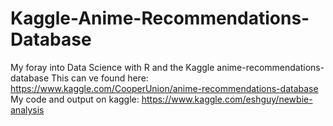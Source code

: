 # Kaggle-Anime-Recommendations-Database
My foray into Data Science with R and the Kaggle anime-recommendations-database
This can ve found here:  https://www.kaggle.com/CooperUnion/anime-recommendations-database
My code and output on kaggle:  https://www.kaggle.com/eshguy/newbie-analysis


